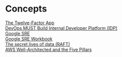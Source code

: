 # Concepts

[The Twelve-Factor App](https://12factor.net)</br>
[DevOps MUST Build Internal Developer Platform (IDP)](https://www.youtube.com/watch?v=j5i00z3QXyU&t=43s&ab_channel=DevOpsToolkit)</br>
[Google SRE](https://sre.google/sre-book/table-of-contents/)</br>
[Google SRE Workbook](https://sre.google/workbook/table-of-contents/)</br>
[The secret lives of data (RAFT)](http://thesecretlivesofdata.com/raft/)</br>
[AWS Well-Architected and the Five Pillars](https://aws.amazon.com/architecture/well-architected/?wa-lens-whitepapers.sort-by=item.additionalFields.sortDate&wa-lens-whitepapers.sort-order=desc)</br>